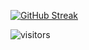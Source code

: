 [![GitHub Streak](http://github-readme-streak-stats.herokuapp.com?user=vigneshhari&theme=dracula&hide_border=true)](https://git.io/streak-stats)

![visitors](https://visitor-badge.laobi.icu/badge?page_id=vigneshhari.vigneshhari)
